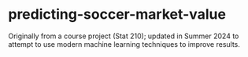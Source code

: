 # predicting-soccer-market-value
Originally from a course project (Stat 210); updated in Summer 2024 to attempt to use modern machine learning techniques to improve results.
